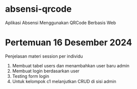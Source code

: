 # absensi-qrcode
Aplikasi Absensi Menggunakan QRCode Berbasis Web

# Pertemuan 16 Desember 2024
Penjelasan materi session per individu
1. Membuat tabel users dan menambahkan user baru admin
2. Membuat login berdasarkan user
3. Testing form login
4. Untuk kelompok c1 melanjutkan CRUD di sisi admin
